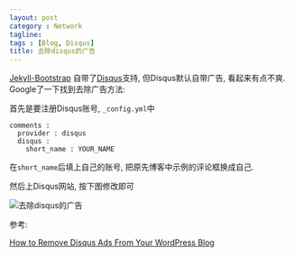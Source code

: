 ```yaml
---
layout: post
category : Network
tagline:
tags : [Blog, Disqus]
title: 去除disqus的广告
---
```


[Jekyll-Bootstrap](http://jekyllbootstrap.com/) 自带了[Disqus](https://disqus.com/)支持,
但Disqus默认自带广告, 看起来有点不爽. Google了一下找到去除广告方法:

首先是要注册Disqus账号, `_config.yml`中

    comments :
      provider : disqus
      disqus :
        short_name : YOUR_NAME

在`short_name`后填上自己的账号, 把原先博客中示例的评论框换成自己.

然后上Disqus网站, 按下图修改即可

<img alt="去除disqus的广告" src="https://www.dropbox.com/s/1kpookocvubqzn4/%E5%8E%BB%E9%99%A4disqus%E5%B9%BF%E5%91%8A.png"/>

参考:

[How to Remove Disqus Ads From Your WordPress Blog](http://www.scottallen.com/2013/03/how-to-remove-disqus-ads-from-your-wordpress-blog/)
